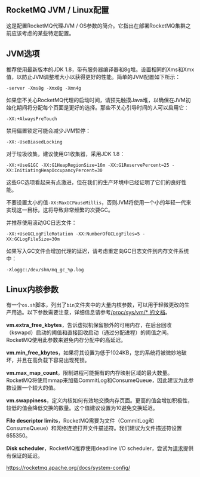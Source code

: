## RocketMQ JVM / Linux配置

这是配置RocketMQ代理JVM / OS参数的简介。它指出在部署RocketMQ集群之前应该考虑的某些特定配置。

## JVM选项

推荐使用最新版本的JDK 1.8，带有服务器编译器和8g堆。设置相同的Xms和Xmx值，以防止JVM调整堆大小以获得更好的性能。简单的JVM配置如下所示：
```
-server -Xms8g -Xmx8g -Xmn4g
```
如果您不关心RocketMQ代理的启动时间，请预先触摸Java堆，以确保在JVM初始化期间将分配每个页面是更好的选择。那些不关心引导时间的人可以启用它：
```
-XX:+AlwaysPreTouch
```
禁用偏置锁定可能会减少JVM暂停：
```
-XX:-UseBiasedLocking
```
对于垃圾收集，建议使用G1收集器，采用JDK 1.8：
```
-XX:+UseG1GC -XX:G1HeapRegionSize=16m -XX:G1ReservePercent=25 -XX:InitiatingHeapOccupancyPercent=30
```
这些GC选项看起来有点激进，但在我们的生产环境中已经证明了它们的良好性能。

不要设置太小的值`-XX:MaxGCPauseMillis`，否则JVM将使用一个小的年轻一代来实现这一目标，这将导致非常频繁的次要GC。

并推荐使用滚动GC日志文件：
```
-XX:+UseGCLogFileRotation -XX:NumberOfGCLogFiles=5 -XX:GCLogFileSize=30m
```
如果写入GC文件会增加代理的延迟，请考虑重定向GC日志文件到内存文件系统中：
```
-Xloggc:/dev/shm/mq_gc_%p.log
```

## Linux内核参数

有一个`os.sh`脚本，列出了`bin`文件夹中的大量内核参数，可以用于轻微更改的生产用途。以下参数需要注意，详细信息请参考[/proc/sys/vm/* 的文档][1]。

**vm.extra_free_kbytes**，告诉虚拟机保留额外的可用内存，在后台回收（kswapd）启动的阈值和直接回收启动（通过分配进程）的阈值之间。RocketMQ使用此参数来避免内存分配中的高延迟。

**vm.min_free_kbytes**，如果将其设置为低于1024KB，您的系统将被微妙地破坏，并且在高负载下容易出现死锁。

**vm.max_map_count**，限制进程可能拥有的内存映射区域的最大数量。RocketMQ将使用mmap来加载CommitLog和ConsumeQueue，因此建议为此参数设置一个较大的值。

**vm.swappiness**，定义内核如何有效地交换内存页面。更高的值会增加积极性，较低的值会降低交换的数量。这个值建议设置为10避免交换延迟。

**File descriptor limits**，RocketMQ需要为文件（CommitLog和ConsumeQueue）和网络连接打开文件描述符。我们建议为文件描述符设置655350。

**Disk scheduler**，RocketMQ推荐使用deadline I/O scheduler，尝试为[请求][2]提供有保证的延迟。

[1]: https://www.kernel.org/doc/Documentation/sysctl/vm.txt
[2]: https://access.redhat.com/documentation/en-US/Red_Hat_Enterprise_Linux/6/html/Performance_Tuning_Guide/ch06s04s02.html

https://rocketmq.apache.org/docs/system-config/